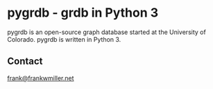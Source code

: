 pygrdb - grdb in Python 3
=========================

pygrdb is an open-source graph database started at the University of
Colorado.  pygrdb is written in Python 3.

Contact
-------

frank@frankwmiller.net
